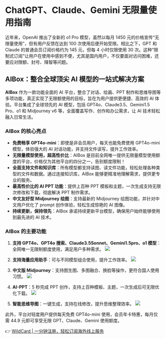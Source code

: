 # ChatGPT、Claude、Gemini 无限量使用指南

近年来，OpenAI 推出了全新的 o1 Pro 模型，虽然以每月 1450 元的价格宣传“无限量使用”，但有用户反馈在达到 100 次使用后便开始受限。相比之下，GPT 和 Claude 的普通会员订阅价格约为 145 元，但每 4 小时仅限使用 30 次。这种“限制式订阅”让用户在使用中感到不便，尤其是国内用户，不仅要面对访问困难，还要应对限额、封号、降智等问题。

## AIBox：整合全球顶尖 AI 模型的一站式解决方案

**AIBox** 作为一款功能全面的 AI 平台，整合了对话、绘画、PPT 制作和思维导图等多项功能，真正实现了无限额使用的目标，旨在为用户提供更便捷、高效的 AI 体验。平台集成了全球领先的 AI 模型，包括 GPT4o、Claude3.5、Gemini1.5 Pro、o1 和 Midjourney v6 等，全面覆盖写作、创作和办公需求，让 AI 技术轻松融入日常生活。

### AIBox 的核心亮点

- **免费畅享 GPT4o-mini**：即使是非会员用户，每天也能免费使用 GPT4o-mini 模型，体验强大的 AI 对话功能，并支持文件读写，提升工作效率。
- **无限量模型使用，超高性价比**：AIBox 是目前全网唯一提供无限量模型使用额度的平台，价格仅为其他平台的四分之一，告别额度限制！
- **全面支持文件和知识库**：所有模型都支持读图、读文件功能，轻松处理各种类型的文件和数据。通过连接知识库，AIBox 能够更精准地理解需求，提供更专业的服务。
- **最高性价比的 AI PPT 功能**：提供上百种 PPT 模板和主题，一次生成支持无限次修改和下载，彻底解决 PPT 制作需求。
- **中文友好型 Midjourney 绘图**：支持最新的 Midjourney 绘图功能，并针对中文用户优化了 prompt 创作体验，轻松生成惊艳的 AI 图像。
- **持续更新，保持领先**：AIBox 承诺持续更新平台模型，确保用户始终能够使用到最先进的 AI 技术。

### AIBox 的主要功能

1. **支持 GPT4o、GPT4o 搜索、Claude3.5Sonnet、Gemini1.5pro、o1 模型**：全网唯一无限制额度使用，满足用户多种需求。
   ![](https://bbtdd.com/img/76954004562582.webp)

2. **支持海量应用助手**：可与不同模型组合使用，提升工作效率。
   ![](https://bbtdd.com/img/9571158228213112.webp)

3. **中文版 Midjourney**：支持图生图、多图融合、换脸等操作，更符合国人使用习惯。
   ![](https://bbtdd.com/img/46103298167.webp)

4. **AI-PPT**：5 秒完成 PPT 创作，支持上百种模板、主题，一次生成后可无限优化下载。
   ![](https://bbtdd.com/img/71515795.webp)

5. **智能思维导图**：一键生成，支持在线修改，提升思维整理效率。
   ![](https://bbtdd.com/img/082185603249.webp)

此外，平台对轻度用户提供每天免费 GPT4o-mini 使用，会员年卡特惠，每月仅需 44.9 元即可享受无限 GPT、Claude、Gemini 使用额度。

👉 [WildCard | 一分钟注册，轻松订阅海外线上服务](https://bbtdd.com/WildCard)